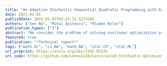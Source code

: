 ```yaml
---
title: "An Adaptive Stochastic Sequential Quadratic Programming with Differentiable Exact Augmented Lagrangians"
date: 2021-02-01
publishDate: 2022-01-03T02:25:31.527419Z
authors: ["Sen Na", "Mihai Anitescu", "Mladen Kolar"]
publication_types: ["3"]
abstract: "We consider the problem of solving nonlinear optimization programs with stochastic objective and deterministic equality constraints. We assume for the objective that the function evaluation, the gradient, and the Hessian are inaccessible, while one can compute their stochastic estimates by, for example, subsampling. We propose a stochastic algorithm based on sequential quadratic programming (SQP) that uses a differentiable exact augmented Lagrangian as the merit function. To motivate our algorithm, we revisit an old SQP method i̧tepLucidi1990Recursive developed for deterministic programs. We simplify that method and derive an adaptive SQP, which serves as the skeleton of our stochastic algorithm. Based on the derived algorithm, we then propose a non-adaptive SQP for optimizing stochastic objectives, where the gradient and the Hessian are replaced by stochastic estimates but the stepsize is deterministic and prespecified. Finally, we incorporate a recent stochastic line search procedure ţepPaquette2020Stochastic into our non-adaptive stochastic SQP to arrive at an adaptive stochastic SQP. To our knowledge, the proposed algorithm is the first stochastic SQP that allows a line search procedure and the first stochastic line search procedure that allows the constraints. The global convergence for all proposed SQP methods is established, while numerical experiments on nonlinear problems in the CUTEst test set demonstrate the superiority of the proposed algorithm."
featured: true
publication: "*Technical report*"
tags: ["math.OC", "cs.NA", "math.NA", "stat.CO", "stat.ML"]
url_preprint: https://arxiv.org/abs/2102.05320
url_code: https://github.com/senna1128/Constrained-Stochastic-Optimization
---
```

